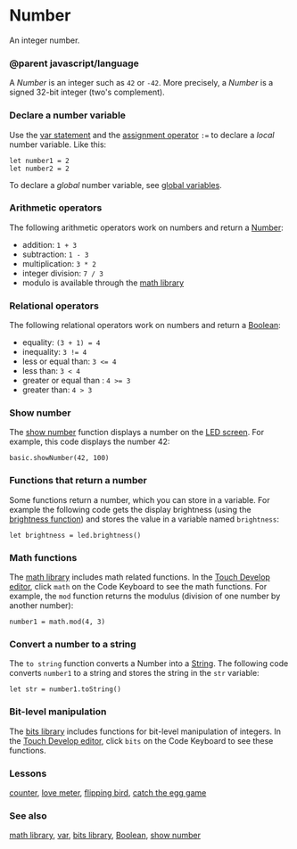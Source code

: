 # Number

An integer number.

### @parent javascript/language

A *Number* is an integer such as `42` or `-42`. More precisely, a *Number* is a signed 32-bit integer (two's complement).

### Declare a number variable

Use the [var statement](/reference/variables/var) and the [assignment operator](/reference/variables/assign) `:=` to declare a *local* number variable. Like this:

```
let number1 = 2
let number2 = 2
```

To declare a *global* number variable, see [global variables](/js/data).

### Arithmetic operators

The following arithmetic operators work on numbers and return a [Number](/reference/types/number):

*  addition: `1 + 3`
* subtraction: `1 - 3 `
* multiplication: `3 * 2`
* integer division: `7 / 3`
* modulo is available through the [math library](/js/math)

### Relational operators

The following relational operators work on numbers and return a [Boolean](/reference/types/boolean):

* equality: `(3 + 1) = 4`
* inequality: `3 != 4`
* less or equal than: `3 <= 4`
* less than: `3 < 4`
* greater or equal than : `4 >= 3`
* greater than: `4 > 3`

### Show number

The [show number](/reference/basic/show-number) function displays a number on the [LED screen](/device/screen). For example, this code displays the number 42:

```
basic.showNumber(42, 100)
```

### Functions that return a number

Some functions return a number, which you can store in a variable. For example the following code gets the display brightness (using the [brightness function](/reference/led/brightness)) and stores the value in a variable named `brightness`:

```
let brightness = led.brightness()
```

### Math functions

The [math library](/js/math) includes math related functions. In the [Touch Develop editor](/js/editor), click `math` on the Code Keyboard to see the math functions. For example, the `mod` function returns the modulus (division of one number by another number):

```
number1 = math.mod(4, 3)
```

### Convert a number to a string

The `to string` function converts a Number into a [String](/reference/types/string). The following code converts `number1` to a string and stores the string in the `str` variable:

```
let str = number1.toString()
```

### Bit-level manipulation

The [bits library](/js/bits) includes functions for bit-level manipulation of integers. In the [Touch Develop editor](/js/editor), click `bits` on the Code Keyboard to see these functions.

### Lessons

[counter](/lessons/counter), [love meter](/lessons/love-meter), [flipping bird](/lessons/flipping-bird), [catch the egg game](/lessons/catch-the-egg-game)

### See also

[math library](/js/math), [var](/reference/variables/var), [bits library](/js/bits), [Boolean](/reference/types/boolean), [show number](/reference/basic/show-number)

